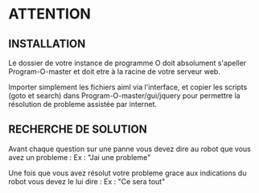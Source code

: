 ATTENTION 
====================================

INSTALLATION
-------------
Le dossier de votre instance de programme O doit absolument s'apeller Program-O-master et doit etre à la racine de votre serveur web.

Importer simplement les fichiers aiml via l'interface, et copier les scripts (goto et search) dans Program-O-master/gui/jquery pour permettre la résolution de probleme assistée par internet.

RECHERCHE DE SOLUTION
----------------------
Avant chaque question sur une panne vous devez dire au robot que vous avez un probleme : 
Ex : "Jai une probleme"

Une fois que vous avez résolut votre probleme grace aux indications du robot vous devez le lui dire :
Ex : "Ce sera tout"